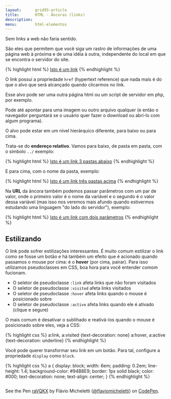 ```yaml
---
layout:      grid93-article
title:       HTML - Âncoras (links)
description:
menu:        html-elementos 
---
```


Sem links a web não faria sentido.

São eles que permitem que você siga um rastro de informações de uma página web à próxima e de uma idéia à outra, 
independente do local em que se encontra o servidor do site.

{% highlight html %}
<a href="pagina-ao-clicar.html">Isto é um link</a>
{% endhighlight %}

O link possui a propriedade `href` (hypertext reference) que nada mais é do que o alvo que será alcançado quando
clicarmos no link.

Esse alvo pode ser uma outra página html ou um script de servidor em php, por exemplo.

Pode até apontar para uma imagem ou outro arquivo qualquer (e então o navegador perguntará se o usuário quer fazer o
download ou abrí-lo com algum programa).

O alvo pode estar em um nível hierárquico diferente, para baixo ou para cima.

Trata-se do __endereço relativo__. Vamos para baixo, de pasta em pasta, com o símbolo `../` exemplo:

{% highlight html %}
<a href="../../../pagina-ao-clicar.html">Isto é um link 3 pastas abaixo</a>
{% endhighlight %}

E para cima, com o nome da pasta, exemplo:

{% highlight html %}
<a href="pasta/pasta/pasta/pagina-ao-clicar.html">Isto é um link três pastas acima</a>
{% endhighlight %}

Na __URL__ da âncora também podemos passar parâmetros com um par de valor, onde o primeiro valor é o nome da variável e
o segundo é o valor dessa variável (mas isso nos veremos mais afundo quando estivermos estudando uma linguagem 
"do lado do servidor"), exemplo:

{% highlight html %}
<a href="script.php?varA=valor1&varB=valor2">Isto é um link com dois parâmetros</a>
{% endhighlight %}


Estilizando
---

O link pode sofrer estilizações interessantes. É muito comum estilizar o link como se fosse um botão e há também um efeito
que é acionado quando passamos o mouse por cima: é o __hover__ (por cima, pairar). Para isso utilizamos pseudoclasses
em CSS, boa hora para você entender comom fucionam.

- O seletor de pseudoclasse `:link` afeta links que não foram visitados
- O seletor de pseudoclasse `:visited` afeta links visitados
- O seletor de pseudoclasse `:hover` afeta links quando o mouse é posicionado sobre
- O seletor de pseudoclasse `:active` afeta links quando ele é ativado (clique e segure)


O mais comum é desativar o sublihado e reativá-los quando o mouse é posicionado sobre eles, veja a CSS:

{% highlight css %}
a:link, a:visited {text-decoration: none}
a:hover, a:active {text-decoration: underline}
{% endhighlight %}


Você pode querer transformar seu link em um botão. Para tal, configure a propriedade `display` como `block`.

{% highlight css %}
a {
  display: block;
  width: 6em;
  padding: 0.2em;
  line-height: 1.4;
  background-color: #94B8E9;
  border: 1px solid black;
  color: #000;
  text-decoration: none;
  text-align: center;
}
{% endhighlight %}

<div data-height="280" data-theme-id="2897" data-slug-hash="raVQKX" data-default-tab="null" data-user="flaviomicheletti" class='codepen'><pre><code></code></pre>
<p>See the Pen <a href='http://codepen.io/flaviomicheletti/pen/raVQKX/'>raVQKX</a> by Flávio Micheletti (<a href='http://codepen.io/flaviomicheletti'>@flaviomicheletti</a>) on <a href='http://codepen.io'>CodePen</a>.</p>
</div><script async src="//assets.codepen.io/assets/embed/ei.js"></script>
